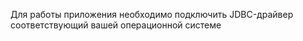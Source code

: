 Для работы приложения необходимо подключить JDBC-драйвер соответствующий вашей операционной системе
